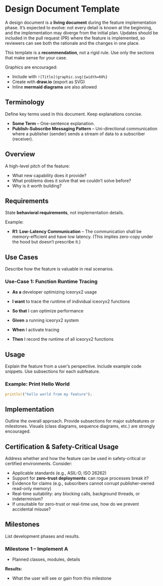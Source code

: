 # Design Document Template

A design document is a **living document** during the feature implementation
phase. It’s expected to evolve: not every detail is known at the beginning,
and the implementation may diverge from the initial plan. Updates should be
included in the pull request (PR) where the feature is implemented, so reviewers
can see both the rationale and the changes in one place.

This template is a **recommendation**, not a rigid rule. Use only the sections
that make sense for your case.

Graphics are encouraged:

- Include with `![Title](graphic.svg){width=60%}`
- Create with **draw\.io** (export as SVG)
- Inline **mermaid diagrams** are also allowed

## Terminology

Define key terms used in this document. Keep explanations concise.

- **Some Term** – One-sentence explanation.
- **Publish-Subscribe Messaging Pattern** – Uni-directional communication where
  a publisher (sender) sends a stream of data to a subscriber (receiver).

## Overview

A high-level pitch of the feature:

- What new capability does it provide?
- What problems does it solve that we couldn’t solve before?
- Why is it worth building?

## Requirements

State **behavioral requirements**, not implementation details.

Example:

- **R1: Low-Latency Communication** – The communication shall be
  memory-efficient and have low latency. (This implies zero-copy under the hood
  but doesn’t prescribe it.)

## Use Cases

Describe how the feature is valuable in real scenarios.

### Use-Case 1: Function Runtime Tracing

- **As a** developer optimizing iceoryx2 usage
- **I want** to trace the runtime of individual iceoryx2 functions
- **So that** I can optimize performance

- **Given** a running iceoryx2 system
- **When** I activate tracing
- **Then** I record the runtime of all iceoryx2 functions

## Usage

Explain the feature from a user’s perspective. Include example code snippets.
Use subsections for each subfeature.

### Example: Print Hello World

```rust
println!("hello world from my feature");
```

## Implementation

Outline the overall approach. Provide subsections for major subfeatures or
milestones. Visuals (class diagrams, sequence diagrams, etc.) are strongly
encouraged.

## Certification & Safety-Critical Usage

Address whether and how the feature can be used in safety-critical or certified
environments. Consider:

- Applicable standards (e.g., ASIL-D, ISO 26262)
- Support for **zero-trust deployments**: can rogue processes break it?
- Evidence for claims (e.g., subscribers cannot corrupt publisher-owned
  read-only memory)
- Real-time suitability: any blocking calls, background threads, or indeterminism?
- If unsuitable for zero-trust or real-time use, how do we prevent accidental misuse?

## Milestones

List development phases and results.

### Milestone 1 – Implement A

- Planned classes, modules, details

**Results:**

- What the user will see or gain from this milestone
